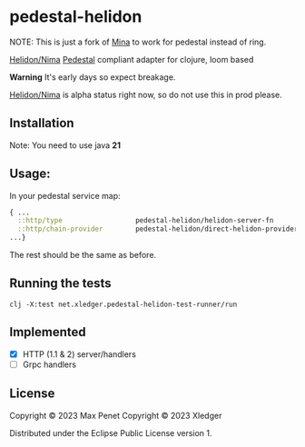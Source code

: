 # pedestal-helidon

NOTE: This is just a fork of [Mina](https://github.com/mpenet/mina) to work for pedestal instead of ring.

[Helidon/Nima](https://helidon.io/nima) [Pedestal](https://github.com/pedestal/pedestal) compliant adapter for clojure, loom based 

**Warning** It's early days so expect breakage.

[Helidon/Nima](https://helidon.io/nima) is alpha status right now, so do not use this in prod please. 

## Installation

Note: You need to use java **21**

## Usage:

In your pedestal service map:

```clojure
{ ...
  ::http/type                  pedestal-helidon/helidon-server-fn
  ::http/chain-provider        pedestal-helidon/direct-helidon-provider
...}
```

The rest should be the same as before.

## Running the tests

`clj -X:test net.xledger.pedestal-helidon-test-runner/run`

## Implemented

- [x] HTTP (1.1 & 2) server/handlers
- [ ] Grpc handlers

## License

Copyright © 2023 Max Penet 
Copyright © 2023 Xledger

Distributed under the Eclipse Public License version 1.
